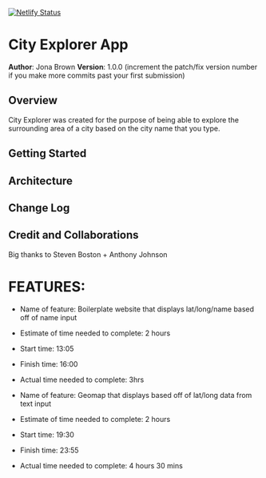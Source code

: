 [![Netlify Status](https://api.netlify.com/api/v1/badges/ceb7335d-c0a2-4b03-8d0e-866e5b98bae1/deploy-status)](https://app.netlify.com/sites/cityexplore/deploys)


# City Explorer App

**Author**: Jona Brown
**Version**: 1.0.0 (increment the patch/fix version number if you make more commits past your first submission)

## Overview
City Explorer was created for the purpose of being able to explore the surrounding area of a city based on the city name that you type.

## Getting Started
<!-- What are the steps that a user must take in order to build this app on their own machine and get it running? -->

## Architecture
<!-- Provide a detailed description of the application design. What technologies (languages, libraries, etc) you're using, and any other relevant design information. -->

## Change Log
<!-- Use this area to document the iterative changes made to your application as each feature is successfully implemented. Use time stamps. Here's an example:

01-01-2001 4:59pm - Application now has a fully-functional express server, with a GET route for the location resource. -->

## Credit and Collaborations
Big thanks to Steven Boston + Anthony Johnson

# FEATURES:

- Name of feature: Boilerplate website that displays lat/long/name based off of name input 
- Estimate of time needed to complete: 2 hours
- Start time: 13:05
- Finish time: 16:00
- Actual time needed to complete: 3hrs

- Name of feature: Geomap that displays based off of lat/long data from text input
- Estimate of time needed to complete: 2 hours
- Start time: 19:30
- Finish time: 23:55
- Actual time needed to complete: 4 hours 30 mins 

